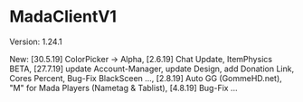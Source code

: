 # MadaClientV1

Version: 1.24.1

New: [30.5.19] ColorPicker -> Alpha, [2.6.19] Chat Update, ItemPhysics BETA, [27.7.19] update Account-Manager, update Design, add Donation Link, Cores Percent, Bug-Fix BlackSceen ..., [2.8.19] Auto GG (GommeHD.net), "M" for Mada Players (Nametag & Tablist), [4.8.19] Bug-Fix ... 